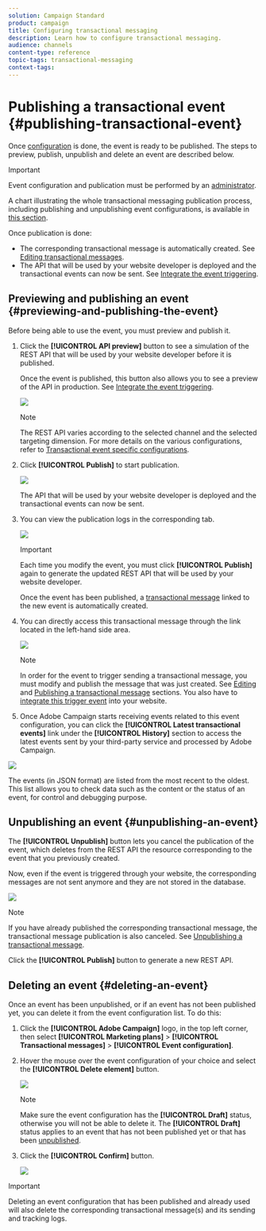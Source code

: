 ```yaml
---
solution: Campaign Standard
product: campaign
title: Configuring transactional messaging
description: Learn how to configure transactional messaging.
audience: channels
content-type: reference
topic-tags: transactional-messaging
context-tags: 
---
```


# Publishing a transactional event {#publishing-transactional-event}

Once [configuration](../../channels/using/configuring-transactional-event.md) is done, the event is ready to be published. The steps to preview, publish, unpublish and delete an event are described below.

>[!IMPORTANT]
>
>Event configuration and publication must be performed by an [administrator](../../administration/using/users-management.md#functional-administrators).

A chart illustrating the whole transactional messaging publication process, including publishing and unpublishing event configurations, is available in [this section](../../channels/using/publishing-transactional-message.md).

Once publication is done:
* The corresponding transactional message is automatically created. See [Editing transactional messages](../../channels/using/editing-transactional-message.md).
* The API that will be used by your website developer is deployed and the transactional events can now be sent. See [Integrate the event triggering](../../channels/using/getting-started-with-transactional-msg.md#integrate-event-trigger).

## Previewing and publishing an event {#previewing-and-publishing-the-event}

Before being able to use the event, you must preview and publish it.

1. Click the **[!UICONTROL API preview]** button to see a simulation of the REST API that will be used by your website developer before it is published.

   Once the event is published, this button also allows you to see a preview of the API in production. See [Integrate the event triggering](../../channels/using/getting-started-with-transactional-msg.md#integrate-event-trigger).

   ![](assets/message-center_api_preview.png)

   >[!NOTE]
   >
   >The REST API varies according to the selected channel and the selected targeting dimension. For more details on the various configurations, refer to [Transactional event specific configurations](../../channels/using/configuring-transactional-event.md#transactional-event-specific-configurations).

1. Click **[!UICONTROL Publish]** to start publication.

   ![](assets/message-center_pub.png)

   The API that will be used by your website developer is deployed and the transactional events can now be sent.

1. You can view the publication logs in the corresponding tab.

   ![](assets/message-center_logs.png)

   >[!IMPORTANT]
   >
   >Each time you modify the event, you must click **[!UICONTROL Publish]** again to generate the updated REST API that will be used by your website developer.
   
   Once the event has been published, a [transactional message](../../channels/using/editing-transactional-message.md) linked to the new event is automatically created.

1. You can directly access this transactional message through the link located in the left-hand side area.

   ![](assets/message-center_messagegeneration.png)

   >[!NOTE]
   >
   >In order for the event to trigger sending a transactional message, you must modify and publish the message that was just created. See [Editing](../../channels/using/editing-transactional-message.md) and [Publishing a transactional message](../../channels/using/publishing-transactional-message.md) sections. You also have to [integrate this trigger event](../../channels/using/getting-started-with-transactional-msg.md#integrate-event-trigger) into your website.

1. Once Adobe Campaign starts receiving events related to this event configuration, you can click the **[!UICONTROL Latest transactional events]** link under the **[!UICONTROL History]** section to access the latest events sent by your third-party service and processed by Adobe Campaign.

![](assets/message-center_latest-events.png)

The events (in JSON format) are listed from the most recent to the oldest. This list allows you to check data such as the content or the status of an event, for control and debugging purpose.

## Unpublishing an event {#unpublishing-an-event}

The **[!UICONTROL Unpublish]** button lets you cancel the publication of the event, which deletes from the REST API the resource corresponding to the event that you previously created.

Now, even if the event is triggered through your website, the corresponding messages are not sent anymore and they are not stored in the database.

![](assets/message-center_unpublish.png)

>[!NOTE]
>
>If you have already published the corresponding transactional message, the transactional message publication is also canceled. See [Unpublishing a transactional message](../../channels/using/publishing-transactional-message.md#unpublishing-a-transactional-message).

Click the **[!UICONTROL Publish]** button to generate a new REST API.

<!--## Transactional messaging publication process {#transactional-messaging-pub-process}

The chart below illustrates the transactional messaging publication process.

![](assets/message-center_pub-process.png)

For more on publishing, pausing and unpublishing a transactional message, see [this section](../../channels/using/publishing-transactional-message.md).-->

## Deleting an event {#deleting-an-event}

Once an event has been unpublished, or if an event has  not been published yet, you can delete it from the event configuration list. To do this:

1. Click the **[!UICONTROL Adobe Campaign]** logo, in the top left corner, then select **[!UICONTROL Marketing plans]** > **[!UICONTROL Transactional messages]** > **[!UICONTROL Event configuration]**.
1. Hover the mouse over the event configuration of your choice and select the **[!UICONTROL Delete element]** button.

   ![](assets/message-center_delete-button.png)

   >[!NOTE]
   >
   >Make sure the event configuration has the **[!UICONTROL Draft]** status, otherwise you will not be able to delete it. The **[!UICONTROL Draft]** status applies to an event that has not been published yet or that has been [unpublished](#unpublishing-an-event).

1. Click the **[!UICONTROL Confirm]** button.

   ![](assets/message-center_delete-confirm.png)

>[!IMPORTANT]
>
>Deleting an event configuration that has been published and already used will also delete the corresponding transactional message(s) and its sending and tracking logs.
